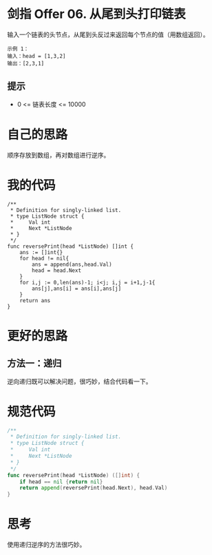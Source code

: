 # 剑指 Offer 06. 从尾到头打印链表

输入一个链表的头节点，从尾到头反过来返回每个节点的值（用数组返回）。

```
示例 1：
输入：head = [1,3,2]
输出：[2,3,1]
```

## 提示

- 0 <= 链表长度 <= 10000

# 自己的思路

顺序存放到数组，再对数组进行逆序。

# 我的代码

```
/**
 * Definition for singly-linked list.
 * type ListNode struct {
 *     Val int
 *     Next *ListNode
 * }
 */
func reversePrint(head *ListNode) []int {
    ans := []int{}
    for head != nil{
        ans = append(ans,head.Val)
        head = head.Next
    }
    for i,j := 0,len(ans)-1; i<j; i,j = i+1,j-1{
        ans[j],ans[i] = ans[i],ans[j]
    }
    return ans
}
```



# 更好的思路

## 方法一：递归

逆向递归既可以解决问题，很巧妙，结合代码看一下。

# 规范代码

```go
/**
 * Definition for singly-linked list.
 * type ListNode struct {
 *     Val int
 *     Next *ListNode
 * }
 */
func reversePrint(head *ListNode) ([]int) {
	if head == nil {return nil}
	return append(reversePrint(head.Next), head.Val)
}

```

# 思考

使用递归逆序的方法很巧妙。